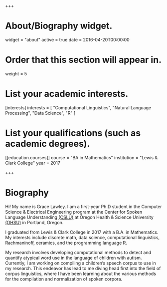 +++
# About/Biography widget.
widget = "about"
active = true
date = 2016-04-20T00:00:00

# Order that this section will appear in.
weight = 5

# List your academic interests.
[interests]
  interests = [
    "Computational Linguistics",
    "Natural Language Processing",
    "Data Science",
    "R"
  ]

# List your qualifications (such as academic degrees).
[[education.courses]]
  course = "BA in Mathematics"
  institution = "Lewis & Clark College"
  year = 2017
 
+++

# Biography

Hi! My name is Grace Lawley. I am a first-year Ph.D student in the Computer Science & Electrical Engineering program at the Center for Spoken Language Understanding [(CSLU)](https://www.ohsu.edu/xd/research/centers-institutes/center-for-spoken-language-understanding/) at Oregon Health & Science University [(OHSU)](https://www.ohsu.edu/xd/) in Portland, Oregon.

I graduated from Lewis & Clark College in 2017 with a B.A. in Mathematics. My interests include discrete math, data science, computational linguistics, Rachmaninoff, ceramics, and the programming language R.

My research involves developing computational methods to detect and quantify atypical word use in the language of children with autism. Currently, I am working on compiling a children’s speech corpus to use in my research. This endeavor has lead to me diving head first into the field of corpus linguistics, where I have been learning about the various methods for the compilation and normalization of spoken corpora.

